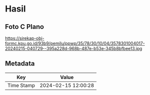 # Hasil

## Foto C Plano

https://sirekap-obj-formc.kpu.go.id/93b9/pemilu/ppwp/35/78/30/10/04/3578301004017-20240215-040729--395a228d-968b-487e-b53e-345b8bfbee13.jpg


## Metadata

| Key        | Value               |
| ---------- | ------------------- |
| Time Stamp | 2024-02-15 12:00:28 |



